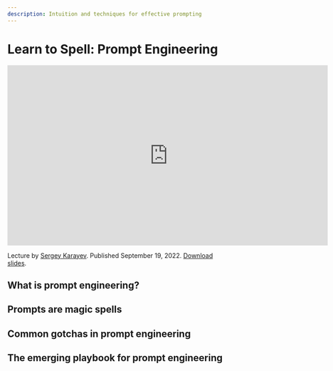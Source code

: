 ```yaml
---
description: Intuition and techniques for effective prompting
---
```


# Learn to Spell: Prompt Engineering

<div align="center">
<iframe width="720" height="405" src="https://www.youtube-nocookie.com/embed/Rm11UeGwGgk?list=PL1T8fO7ArWleMMI8KPJ_5D5XSlovTW_Ur" title="YouTube video player" frameborder="0" allow="accelerometer; autoplay; clipboard-write; encrypted-media; gyroscope; picture-in-picture" allowfullscreen></iframe>
</div>

Lecture by [Sergey Karayev](https://twitter.com/sergeykarayev).
Published September 19, 2022.
[Download slides](https://fsdl.me/2022-lecture-07-slides).

## What is prompt engineering?

## Prompts are magic spells

## Common gotchas in prompt engineering

## The emerging playbook for prompt engineering
